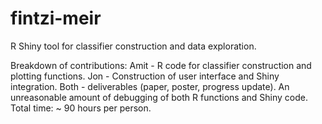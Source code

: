 # fintzi-meir
R Shiny tool for classifier construction and data exploration.

Breakdown of contributions:
  Amit - R code for classifier construction and plotting functions. 
  Jon - Construction of user interface and Shiny integration. 
  Both - deliverables (paper, poster, progress update). An unreasonable amount of debugging of both R functions and Shiny code. 
  Total time: ~ 90 hours per person. 
